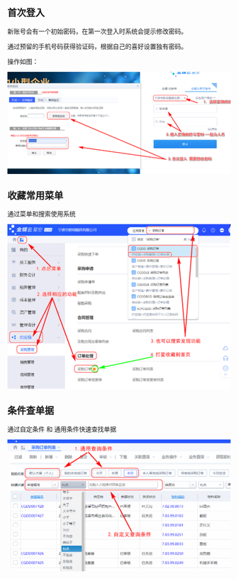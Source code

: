 

## 首次登入

 新账号会有一个初始密码，在第一次登入时系统会提示修改密码。

通过预留的手机号码获得验证码，根据自己的喜好设置独有密码。

操作如图：

![](./首次登入-imgs/首次登入001.png)



## 收藏常用菜单



通过菜单和搜索使用系统



![](./首次登入-imgs/首次登入002.png)



## 条件查单据

通过自定条件 和 通用条件快速查找单据



![](./首次登入-imgs/首次登入003.png)
